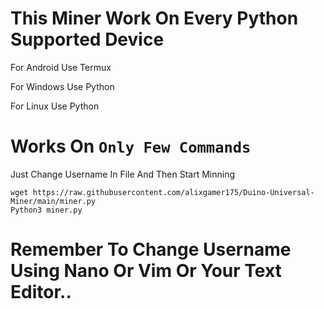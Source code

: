 # This Miner Work On Every Python Supported Device  
  
For Android Use Termux  
  
For Windows Use Python  
  
For Linux Use Python
  
# Works On `Only Few Commands`  
  
Just Change Username In File And Then Start Minning  
  
```
wget https://raw.githubusercontent.com/alixgamer175/Duino-Universal-Miner/main/miner.py  
Python3 miner.py
```
# Remember To Change Username Using Nano Or Vim Or Your Text Editor..
